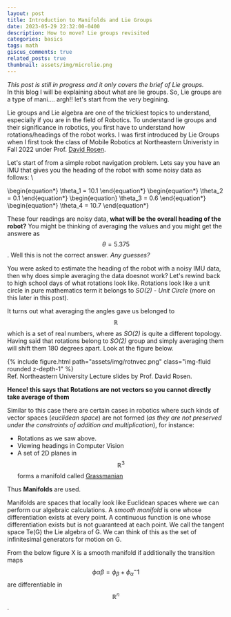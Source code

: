 ```yaml
---
layout: post
title: Introduction to Manifolds and Lie Groups
date: 2023-05-29 22:32:00-0400
description: How to move? Lie groups revisited
categories: basics
tags: math
giscus_comments: true
related_posts: true
thumbnail: assets/img/microlie.png
---
```

*This post is still in progress and it only covers the brief of Lie groups.* \
In this blog I will be explaining about what are lie groups. So, Lie groups are a type of mani.... argh!! let's start from the very begining.


Lie groups and Lie algebra are one of the trickiest topics to understand, especially if you are in the field of Robotics. To understand lie groups and their significance in robotics, you first have to understand how rotations/headings of the robot works. I was first introduced by Lie Groups when I first took the class of Mobile Robotics at Northeastern Univeristy in Fall 2022 under Prof. <a href="https://david-m-rosen.github.io/" target="_blank">David Rosen</a>.


Let's start of from a simple robot navigation problem. Lets say you have an IMU that gives you the heading of the robot with some noisy data as follows: \

\begin{equation*}
    \theta_1 = 10.1
\end{equation*}
\begin{equation*}
    \theta_2 = 0.1
\end{equation*}
\begin{equation} 
    \theta_3 = 0.6
\end{equation*}
\begin{equation*}
    \theta_4 = 10.7
\end{equation*}

These four readings are noisy data, **what will be the overall heading of the robot?** You might be thinking of averaging the values and you might get the answere as $$\theta = 5.375$$. Well this is not the correct answer. *Any guesses?*

You were asked to estimate the heading of the robot with a noisy IMU data, then why does simple averaging the data doesnot work? Let's rewind back to high school days of what rotations look like.
Rotations look like a unit circle in pure mathematics term it belongs to *SO(2) - Unit Circle* (more on this later in this post). 

It turns out what averaging the angles gave us belonged to $$\mathbb{R}$$ which is a set of real numbers, where as *SO(2)* is quite a different topology. Having said that rotations belong to *SO(2)* group and simply averaging them will shift them 180 degrees apart. Look at the figure below. 

<div class="row mt-3">
  <div class="col-sm mt-3 mt-md-0">
      {% include figure.html path="assets/img/rotnvec.png" class="img-fluid rounded z-depth-1" %}
  </div>
</div>
<div class="caption">
    Ref. Northeastern University Lecture slides by Prof. David Rosen.
</div>

**Hence! this says that Rotations are not vectors so you cannot directly take average of them**

Similar to this case there are certain cases in robotics where such kinds of vector spaces (*euclidean space*) are not formed (*as they are not preserved under the constraints of addition and multiplication*), for instance:
- Rotations as we saw above.
- Viewing headings in Computer Vision
- A set of 2D planes in $$\mathbb{R}^3$$ forms a manifold called <a href="https://en.wikipedia.org/wiki/Grassmannian" target="_blank">Grassmanian</a>

Thus **Manifolds** are used. 

Manifolds are spaces that locally look like Euclidean spaces where we can perform our algebraic calculations. A *smooth manifold* is one whose differentiation exists at every point. A continuous function is one whose differentiation exists but is not guaranteed at each point. We call the tangent space Te(G) the Lie algebra of G. We can think of this as the set of infinitesimal generators for motion on G. 

From the below figure X is a smooth manifold if additionally the transition maps $$\phi{\alpha \beta} = \phi_\beta + \phi_\alpha^-1$$ are differentiable in $$\mathbb{R}^n$$.